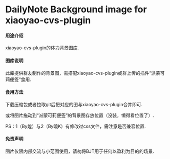 # DailyNote Background image for xiaoyao-cvs-plugin

#### 用途介绍
xiaoyao-cvs-plugin的体力背景图库.

#### 图库说明
此库提供群友制作的背景图，需搭配xiaoyao-cvs-plugin或群上传的插件“派蒙可莉便签”食用.

#### 食用方法
下载压缩包或者拉取git后把对应的图与xiaoyao-cvs-plugin合并即可.

或将图片拖动到“派蒙可莉便签”的背景图存放位置（没装，懒得看位置了）.

PS：1（By煌）与2（By曉K）有修改过css文件，需注意是否兼容位置.

#### 免责声明
图片仅限内部交流与小范围使用，请勿将BJT用于任何以盈利为目的的场景.
